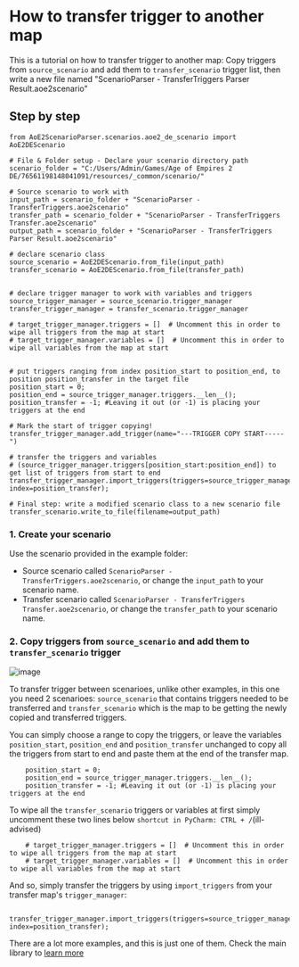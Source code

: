 # How to transfer trigger to another map
This is a tutorial on how to transfer trigger to another map: Copy triggers from `source_scenario` and add them to `transfer_scenario` trigger list, then write a new file named "ScenarioParser - TransferTriggers Parser Result.aoe2scenario"
## Step by step
```
from AoE2ScenarioParser.scenarios.aoe2_de_scenario import AoE2DEScenario

# File & Folder setup - Declare your scenario directory path
scenario_folder = "C:/Users/Admin/Games/Age of Empires 2 DE/76561198148041091/resources/_common/scenario/"

# Source scenario to work with
input_path = scenario_folder + "ScenarioParser - TransferTriggers.aoe2scenario"
transfer_path = scenario_folder + "ScenarioParser - TransferTriggers Transfer.aoe2scenario"
output_path = scenario_folder + "ScenarioParser - TransferTriggers Parser Result.aoe2scenario"

# declare scenario class
source_scenario = AoE2DEScenario.from_file(input_path)
transfer_scenario = AoE2DEScenario.from_file(transfer_path)


# declare trigger manager to work with variables and triggers
source_trigger_manager = source_scenario.trigger_manager
transfer_trigger_manager = transfer_scenario.trigger_manager

# target_trigger_manager.triggers = []  # Uncomment this in order to wipe all triggers from the map at start
# target_trigger_manager.variables = []  # Uncomment this in order to wipe all variables from the map at start


# put triggers ranging from index position_start to position_end, to position position_transfer in the target file
position_start = 0;
position_end = source_trigger_manager.triggers.__len__();
position_transfer = -1; #Leaving it out (or -1) is placing your triggers at the end

# Mark the start of trigger copying!
transfer_trigger_manager.add_trigger(name="---TRIGGER COPY START-----")

# transfer the triggers and variables
# (source_trigger_manager.triggers[position_start:position_end]) to get list of triggers from start to end
transfer_trigger_manager.import_triggers(triggers=source_trigger_manager.triggers[position_start:position_end], index=position_transfer);

# Final step: write a modified scenario class to a new scenario file
transfer_scenario.write_to_file(filename=output_path)
```
### 1. Create your scenario
Use the scenario provided in the example folder:
 - Source scenario called `ScenarioParser - TransferTriggers.aoe2scenario`, or change the `input_path` to your scenario name.
 - Transfer scenario called `ScenarioParser - TransferTriggers Transfer.aoe2scenario`, or change the `transfer_path` to your scenario name.
### 2. Copy triggers from `source_scenario` and add them to `transfer_scenario` trigger 

![image](https://user-images.githubusercontent.com/40296674/161375045-7dc42fab-d0f6-445d-b164-af747fee9b4a.png)

To transfer trigger between scenarioes, unlike other examples, in this one you need 2 scenarioes: `source_scenario` that contains triggers needed to be transferred and `transfer_scenario` which is the map to be getting the newly copied and transferred triggers.

You can simply choose a range to copy the triggers, or leave the variables `position_start`, `position_end` and `position_transfer` unchanged to copy all the triggers from start to end and paste them at the end of the transfer map. 

```
    position_start = 0;
    position_end = source_trigger_manager.triggers.__len__();
    position_transfer = -1; #Leaving it out (or -1) is placing your triggers at the end
```

To wipe all the `transfer_scenario` triggers or variables at first simply uncomment these two lines below `shortcut in PyCharm: CTRL + /`(ill-advised)

```
    # target_trigger_manager.triggers = []  # Uncomment this in order to wipe all triggers from the map at start
    # target_trigger_manager.variables = []  # Uncomment this in order to wipe all variables from the map at start
```

And so, simply transfer the triggers by using `import_triggers` from your transfer map's `trigger_manager`:

```
    transfer_trigger_manager.import_triggers(triggers=source_trigger_manager.triggers[position_start:position_end], index=position_transfer);
```



There are a lot more examples, and this is just one of them. Check the main library to [learn more](https://github.com/KSneijders/AoE2ScenarioParser)

